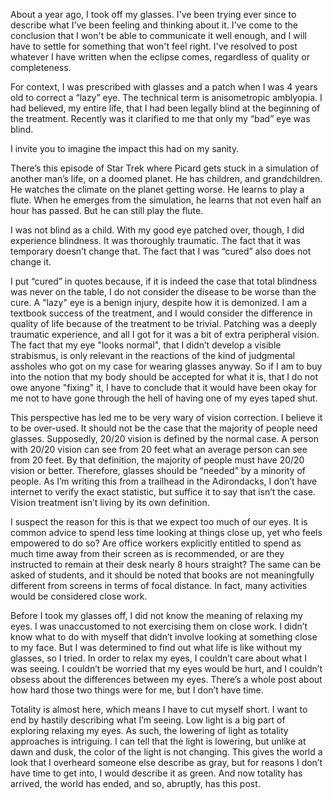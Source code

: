 About a year ago, I took off my glasses. I've been trying ever since to describe what I've been feeling and thinking about it. I've come to the conclusion that I won't be able to communicate it well enough, and I will have to settle for something that won't feel right. I've resolved to post whatever I have written when the eclipse comes, regardless of quality or completeness.

For context, I was prescribed with glasses and a patch when I was 4 years old to correct a “lazy” eye. The technical term is anisometropic amblyopia. I had believed, my entire life, that I had been legally blind at the beginning of the treatment. Recently was it clarified to me that only my “bad” eye was blind.

I invite you to imagine the impact this had on my sanity.

There’s this episode of Star Trek where Picard gets stuck in a simulation of another man’s life, on a doomed planet. He has children, and grandchildren. He watches the climate on the planet getting worse. He learns to play a flute. When he emerges from the simulation, he learns that not even half an hour has passed. But he can still play the flute.

I was not blind as a child. With my good eye patched over, though, I did experience blindness. It was thoroughly traumatic. The fact that it was temporary doesn’t change that. The fact that I was “cured” also does not change it.

I put “cured” in quotes because, if it is indeed the case that total blindness was never on the table, I do not consider the disease to be worse than the cure. A "lazy" eye is a benign injury, despite how it is demonized. I am a textbook success of the treatment, and I would consider the difference in quality of life because of the treatment to be trivial. Patching was a deeply traumatic experience, and all I got for it was a bit of extra peripheral vision. The fact that my eye "looks normal", that I didn’t develop a visible strabismus, is only relevant in the reactions of the kind of judgmental assholes who got on my case for wearing glasses anyway. So if I am to buy into the notion that my body should be accepted for what it is, that I do not owe anyone "fixing" it, I have to conclude that it would have been okay for me not to have gone through the hell of having one of my eyes taped shut.

This perspective has led me to be very wary of vision correction. I believe it to be over-used. It should not be the case that the majority of people need glasses. Supposedly, 20/20 vision is defined by the normal case. A person with 20/20 vision can see from 20 feet what an average person can see from 20 feet. By that definition, the majority of people must have 20/20 vision or better. Therefore, glasses should be “needed” by a minority of people. As I’m writing this from a trailhead in the Adirondacks, I don’t have internet to verify the exact statistic, but suffice it to say that isn’t the case. Vision treatment isn’t living by its own definition.

I suspect the reason for this is that we expect too much of our eyes. It is common advice to spend less time looking at things close up, yet who feels empowered to do so? Are office workers explicitly entitled to spend as much time away from their screen as is recommended, or are they instructed to remain at their desk nearly 8 hours straight? The same can be asked of students, and it should be noted that books are not meaningfully different from screens in terms of focal distance. In fact, many activities would be considered close work.

Before I took my glasses off, I did not know the meaning of relaxing my eyes. I was unaccustomed to not exercising them on close work. I didn’t know what to do with myself that didn’t involve looking at something close to my face. But I was determined to find out what life is like without my glasses, so I tried. In order to relax my eyes, I couldn’t care about what I was seeing. I couldn’t be worried that my eyes would be hurt, and I couldn’t obsess about the differences between my eyes. There’s a whole post about how hard those two things were for me, but I don’t have time.

Totality is almost here, which means I have to cut myself short. I want to end by hastily describing what I’m seeing. Low light is a big part of exploring relaxing my eyes. As such, the lowering of light as totality approaches is intriguing. I can tell that the light is lowering, but unlike at dawn and dusk, the color of the light is not changing. This gives the world a look that I overheard someone else describe as gray, but for reasons I don’t have time to get into, I would describe it as green. And now totality has arrived, the world has ended, and so, abruptly, has this post.
